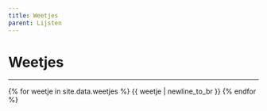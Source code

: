 ```yaml
---
title: Weetjes
parent: Lijsten
---
```


# Weetjes

---

{% for weetje in site.data.weetjes %}
{{ weetje | newline_to_br  }}
{% endfor %}
